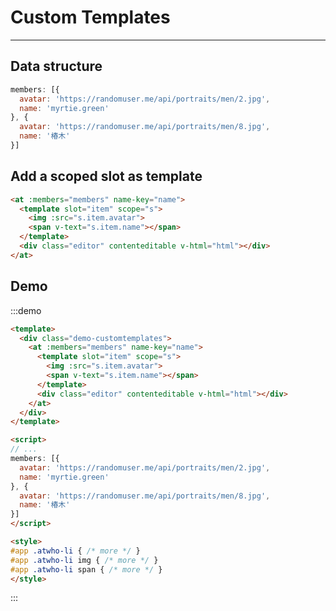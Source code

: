 # Custom Templates

----

## Data structure

```js
members: [{
  avatar: 'https://randomuser.me/api/portraits/men/2.jpg',
  name: 'myrtie.green'
}, {
  avatar: 'https://randomuser.me/api/portraits/men/8.jpg',
  name: '椿木'
}]
```

## Add a scoped slot as template

```html
<at :members="members" name-key="name">
  <template slot="item" scope="s">
    <img :src="s.item.avatar">
    <span v-text="s.item.name"></span>
  </template>
  <div class="editor" contenteditable v-html="html"></div>
</at>
```

## Demo

:::demo
```html
<template>
  <div class="demo-customtemplates">
    <at :members="members" name-key="name">
      <template slot="item" scope="s">
        <img :src="s.item.avatar">
        <span v-text="s.item.name"></span>
      </template>
      <div class="editor" contenteditable v-html="html"></div>
    </at>
  </div>
</template>

<script>
// ...
members: [{
  avatar: 'https://randomuser.me/api/portraits/men/2.jpg',
  name: 'myrtie.green'
}, {
  avatar: 'https://randomuser.me/api/portraits/men/8.jpg',
  name: '椿木'
}]
</script>

<style>
#app .atwho-li { /* more */ }
#app .atwho-li img { /* more */ }
#app .atwho-li span { /* more */ }
</style>
```
:::

<script>
let members = [{
  avatar: 'https://randomuser.me/api/portraits/men/2.jpg',
  name: 'myrtie.green'
}, {
  avatar: 'https://randomuser.me/api/portraits/men/8.jpg',
  name: '椿木'
}]

export default {
  data () {
    return {
      html: 'Hello World! @myrtie.green<br> @椿木 lol',
      members
    }
  }
}
</script>

<style scoped>
.editor {
  width: 400px;
  height: 80px;
  overflow: auto;
  white-space: pre-wrap;
  border: solid 1px rgba(0,0,0,.3);
  padding: .4em;
}
</style>

<style lang="scss">
// override styles
.demo-customtemplates {
  .atwho-li {
    padding: 0 4px;
  }
  .atwho-li img {
    height: 100%;
    width: auto;
    -webkit-transform: scale(.8);
  }
  .atwho-li span {
    padding-left: 8px;
  }
  .atwho-wrap {
    display: inline-block;
    vertical-align: top;
  }
}
</style>
